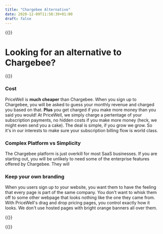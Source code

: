```yaml
---
title: "Chargebee Alternative"
date: 2020-12-09T11:58:39+01:00
draft: false
---
```


{{<rawhtml>}}
<div class="post-wrapper">
<div class="mb-2 md:mb-4 lg:mb-8">
        <h1 class="text-gray-800 text-3xl md:text-4xl lg:text-5xl font-bold">
            Looking for an alternative to Chargebee?
        </h1>
        </div>
            {{</rawhtml>}}

### Cost

PriceWell is **much cheaper** than Chargebee. When you sign up to Chargebee, you will be asked to guess your monthly revenue and charged you based on that. **Plus** you get charged if you make more money than you said you would! At PriceWell, we simply charge a pertentage of your subscription payments, no hidden costs if you make more money (heck, we might even send you a cake). The deal is simple, if you grow we grow. So it's in our interests to make sure your subscription billing flow is world class.

### Complex Platform vs Simplicity

The Chargebee platform is just overkill for most SaaS businesses. If you are starting out, you will be unlikely to need some of the enterprise features offered by Chargebee. They will

### Keep your own branding

When you users sign up to your website, you want them to have the feeling that every page is part of the same company. You don't want to whisk them off to some other webpage that looks nothing like the one they came from. With PriceWell's drag and drop pricing pages, you control exactly how it looks. We don't use hosted pages with bright orange banners all over them.

{{<rawhtml>}}
    </div>
{{</rawhtml>}}